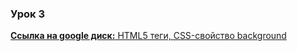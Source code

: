 ### Урок 3

[**Cсылка на google диск:** HTML5 теги, CSS-свойство background](https://drive.google.com/drive/u/0/folders/11DuAlsRKCYK6ibVrUTecIuXL42luUIi0)

